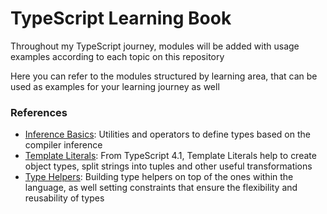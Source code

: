 # TypeScript Learning Book

Throughout my TypeScript journey, modules will be added with usage examples according to each topic on this repository

Here you can refer to the modules structured by learning area, that can be used as examples for your learning journey as well

### References

- [Inference Basics](./src/learning/typescript-core/inference-basics.ts): Utilities and operators to define types based on the compiler inference
- [Template Literals](./src/learning/typescript-core/template-literals.ts): From TypeScript 4.1, Template Literals help to create object types, split strings into tuples and other useful transformations
- [Type Helpers](./src/learning/typescript-core/type-helpers.ts): Building type helpers on top of the ones within the language, as well setting constraints that ensure the flexibility and reusability of types
